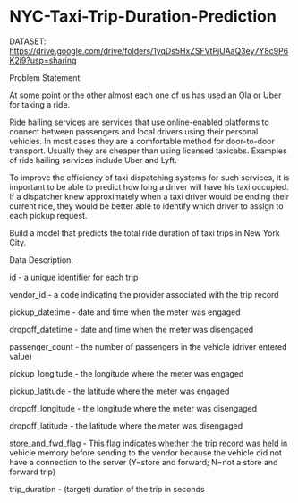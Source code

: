 # NYC-Taxi-Trip-Duration-Prediction

DATASET: https://drive.google.com/drive/folders/1yqDs5HxZSFVtPjUAaQ3ey7Y8c9P6K2i9?usp=sharing


Problem Statement


At some point or the other almost each one of us has used an Ola or Uber for taking a ride.

Ride hailing services are services that use online-enabled platforms to connect between passengers and local drivers using their personal vehicles. In most cases they are a comfortable method for door-to-door transport. Usually they are cheaper than using licensed taxicabs. Examples of ride hailing services include Uber and Lyft.

To improve the efficiency of taxi dispatching systems for such services, it is important to be able to predict how long a driver will have his taxi occupied. If a dispatcher knew approximately when a taxi driver would be ending their current ride, they would be better able to identify which driver to assign to each pickup request.

Build a model that predicts the total ride duration of taxi trips in New York City.


Data Description:

id - a unique identifier for each trip


vendor_id - a code indicating the provider associated with the trip record


pickup_datetime - date and time when the meter was engaged


dropoff_datetime - date and time when the meter was disengaged


passenger_count - the number of passengers in the vehicle (driver entered value)


pickup_longitude - the longitude where the meter was engaged


pickup_latitude - the latitude where the meter was engaged


dropoff_longitude - the longitude where the meter was disengaged


dropoff_latitude - the latitude where the meter was disengaged


store_and_fwd_flag - This flag indicates whether the trip record was held in vehicle memory before sending to the vendor because the vehicle did not have a connection to the server (Y=store and forward; N=not a store and forward trip)


trip_duration - (target) duration of the trip in seconds
